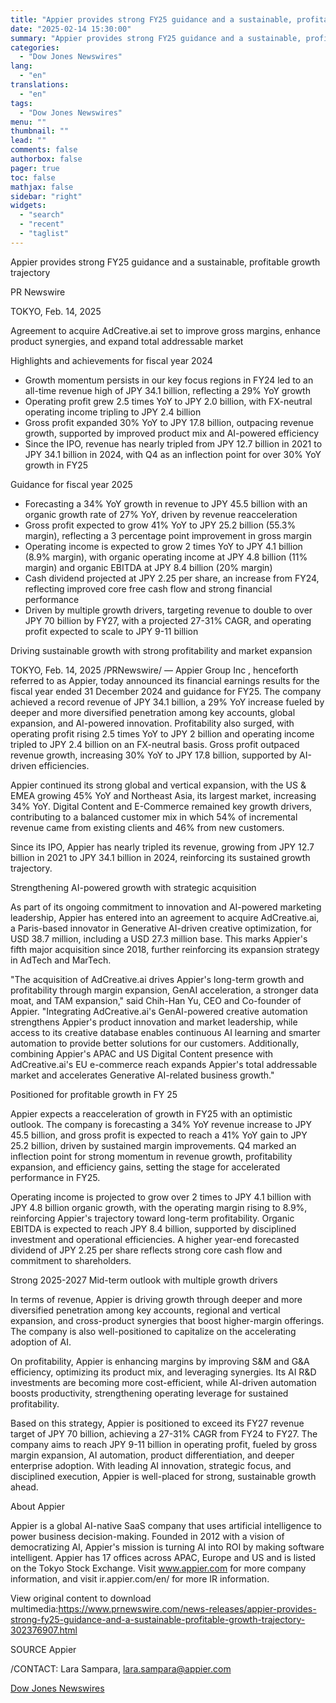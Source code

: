 ```yaml
---
title: "Appier provides strong FY25 guidance and a sustainable, profitable growth trajectory"
date: "2025-02-14 15:30:00"
summary: "Appier provides strong FY25 guidance and a sustainable, profitable growth trajectoryPR NewswireTOKYO, Feb. 14, 2025Agreement to acquire AdCreative.ai set to improve gross margins, enhance product synergies, and expand total addressable marketHighlights and achievements for fiscal year 2024Growth momentum persists in our key focus regions in FY24 led to an all-time..."
categories:
  - "Dow Jones Newswires"
lang:
  - "en"
translations:
  - "en"
tags:
  - "Dow Jones Newswires"
menu: ""
thumbnail: ""
lead: ""
comments: false
authorbox: false
pager: true
toc: false
mathjax: false
sidebar: "right"
widgets:
  - "search"
  - "recent"
  - "taglist"
---
```


Appier provides strong FY25 guidance and a sustainable, profitable growth trajectory

PR Newswire

TOKYO, Feb. 14, 2025

Agreement to acquire AdCreative.ai set to improve gross margins, enhance product synergies, and expand total addressable market

Highlights and achievements for fiscal year 2024

* Growth momentum persists in our key focus regions in FY24 led to an all-time revenue high of JPY 34.1 billion, reflecting a 29% YoY growth
* Operating profit grew 2.5 times YoY to JPY 2.0 billion, with FX-neutral operating income tripling to JPY 2.4 billion
* Gross profit expanded 30% YoY to JPY 17.8 billion, outpacing revenue growth, supported by improved product mix and AI-powered efficiency
* Since the IPO, revenue has nearly tripled from JPY 12.7 billion in 2021 to JPY 34.1 billion in 2024, with Q4 as an inflection point for over 30% YoY growth in FY25

Guidance for fiscal year 2025

* Forecasting a 34% YoY growth in revenue to JPY 45.5 billion with an organic growth rate of 27% YoY, driven by revenue reacceleration
* Gross profit expected to grow 41% YoY to JPY 25.2 billion (55.3% margin), reflecting a 3 percentage point improvement in gross margin
* Operating income is expected to grow 2 times YoY to JPY 4.1 billion (8.9% margin), with organic operating income at JPY 4.8 billion (11% margin) and organic EBITDA at JPY 8.4 billion (20% margin)
* Cash dividend projected at JPY 2.25 per share, an increase from FY24, reflecting improved core free cash flow and strong financial performance
* Driven by multiple growth drivers, targeting revenue to double to over JPY 70 billion by FY27, with a projected 27-31% CAGR, and operating profit expected to scale to JPY 9-11 billion

Driving sustainable growth with strong profitability and market expansion

TOKYO, Feb. 14, 2025 /PRNewswire/ — Appier Group Inc , henceforth referred to as Appier, today announced its financial earnings results for the fiscal year ended 31 December 2024 and guidance for FY25. The company achieved a record revenue of JPY 34.1 billion, a 29% YoY increase fueled by deeper and more diversified penetration among key accounts, global expansion, and AI-powered innovation. Profitability also surged, with operating profit rising 2.5 times YoY to JPY 2 billion and operating income tripled to JPY 2.4 billion on an FX-neutral basis. Gross profit outpaced revenue growth, increasing 30% YoY to JPY 17.8 billion, supported by AI-driven efficiencies.

Appier continued its strong global and vertical expansion, with the US & EMEA growing 45% YoY and Northeast Asia, its largest market, increasing 34% YoY. Digital Content and E-Commerce remained key growth drivers, contributing to a balanced customer mix in which 54% of incremental revenue came from existing clients and 46% from new customers.

Since its IPO, Appier has nearly tripled its revenue, growing from JPY 12.7 billion in 2021 to JPY 34.1 billion in 2024, reinforcing its sustained growth trajectory.

Strengthening AI-powered growth with strategic acquisition

As part of its ongoing commitment to innovation and AI-powered marketing leadership, Appier has entered into an agreement to acquire AdCreative.ai, a Paris-based innovator in Generative AI-driven creative optimization, for USD 38.7 million, including a USD 27.3 million base. This marks Appier's fifth major acquisition since 2018, further reinforcing its expansion strategy in AdTech and MarTech.

"The acquisition of AdCreative.ai drives Appier's long-term growth and profitability through margin expansion, GenAI acceleration, a stronger data moat, and TAM expansion," said Chih-Han Yu, CEO and Co-founder of Appier. "Integrating AdCreative.ai's GenAI-powered creative automation strengthens Appier's product innovation and market leadership, while access to its creative database enables continuous AI learning and smarter automation to provide better solutions for our customers. Additionally, combining Appier's APAC and US Digital Content presence with AdCreative.ai's EU e-commerce reach expands Appier's total addressable market and accelerates Generative AI-related business growth."

Positioned for profitable growth in FY 25

Appier expects a reacceleration of growth in FY25 with an optimistic outlook. The company is forecasting a 34% YoY revenue increase to JPY 45.5 billion, and gross profit is expected to reach a 41% YoY gain to JPY 25.2 billion, driven by sustained margin improvements. Q4 marked an inflection point for strong momentum in revenue growth, profitability expansion, and efficiency gains, setting the stage for accelerated performance in FY25.

Operating income is projected to grow over 2 times to JPY 4.1 billion with JPY 4.8 billion organic growth, with the operating margin rising to 8.9%, reinforcing Appier's trajectory toward long-term profitability. Organic EBITDA is expected to reach JPY 8.4 billion, supported by disciplined investment and operational efficiencies. A higher year-end forecasted dividend of JPY 2.25 per share reflects strong core cash flow and commitment to shareholders.

Strong 2025-2027 Mid-term outlook with multiple growth drivers

In terms of revenue, Appier is driving growth through deeper and more diversified penetration among key accounts, regional and vertical expansion, and cross-product synergies that boost higher-margin offerings. The company is also well-positioned to capitalize on the accelerating adoption of AI.

On profitability, Appier is enhancing margins by improving S&M and G&A efficiency, optimizing its product mix, and leveraging synergies. Its AI R&D investments are becoming more cost-efficient, while AI-driven automation boosts productivity, strengthening operating leverage for sustained profitability.

Based on this strategy, Appier is positioned to exceed its FY27 revenue target of JPY 70 billion, achieving a 27-31% CAGR from FY24 to FY27. The company aims to reach JPY 9-11 billion in operating profit, fueled by gross margin expansion, AI automation, product differentiation, and deeper enterprise adoption. With leading AI innovation, strategic focus, and disciplined execution, Appier is well-placed for strong, sustainable growth ahead.

About Appier

Appier is a global AI-native SaaS company that uses artificial intelligence to power business decision-making. Founded in 2012 with a vision of democratizing AI, Appier's mission is turning AI into ROI by making software intelligent. Appier has 17 offices across APAC, Europe and US and is listed on the Tokyo Stock Exchange. Visit www.appier.com for more company information, and visit ir.appier.com/en/ for more IR information.

View original content to download multimedia:https://www.prnewswire.com/news-releases/appier-provides-strong-fy25-guidance-and-a-sustainable-profitable-growth-trajectory-302376907.html

SOURCE Appier

/CONTACT: Lara Sampara, lara.sampara@appier.com

[Dow Jones Newswires](https://www.tradingview.com/news/DJN_DN20250214003060:0/)
